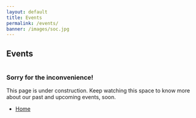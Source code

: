 ```yaml
---
layout: default
title: Events
permalink: /events/
banner: /images/soc.jpg
---
```


<!-- Three -->
<section id="three" class="wrapper style1">
	<div class="container">
		<h2>Events</h2>
		<div class="row">
		<div class="8u">
				<section>
					<a href="#" class="image fit"><img src="{{ '/images/construction.jpg'| prepend: site.baseurl }}" alt="" /></a>
				</section>
			</div>
			<div class="4u">
				<section>
					<h3>Sorry for the inconvenience!</h3>
					<p>This page is under construction. Keep watching this space to know more about our past and upcoming events, soon.</p>
					<ul class="actions">
						<li><a href="/" class="button special big">Home</a></li>
					</ul>
				</section>
			</div>
		</div>
	</div>
</section>	
